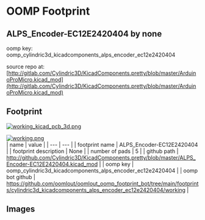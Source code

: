 # OOMP Footprint  
## ALPS_Encoder-EC12E2420404  by none  
  
oomp key: oomp_cylindric3d_kicadcomponents_alps_encoder_ec12e2420404  
  
source repo at: [http://gitlab.com/Cylindric3D/KicadComponents.pretty/blob/master/ArduinoProMicro.kicad_mod](http://gitlab.com/Cylindric3D/KicadComponents.pretty/blob/master/ArduinoProMicro.kicad_mod)  
## Footprint  
  
[![working_kicad_pcb_3d.png](working_kicad_pcb_3d_600.png)](working_kicad_pcb_3d.png)  
  
[![working.png](working_600.png)](working.png)  
| name | value | 
| --- | --- | 
| footprint name | ALPS_Encoder-EC12E2420404 | 
| footprint description | None | 
| number of pads | 5 | 
| github path | http://github.com/Cylindric3D/KicadComponents.pretty/blob/master/ALPS_Encoder-EC12E2420404.kicad_mod | 
| oomp key | oomp_cylindric3d_kicadcomponents_alps_encoder_ec12e2420404 | 
| oomp bot github | https://github.com/oomlout/oomlout_oomp_footprint_bot/tree/main/footprints/cylindric3d_kicadcomponents_alps_encoder_ec12e2420404/working | 
## Images  
